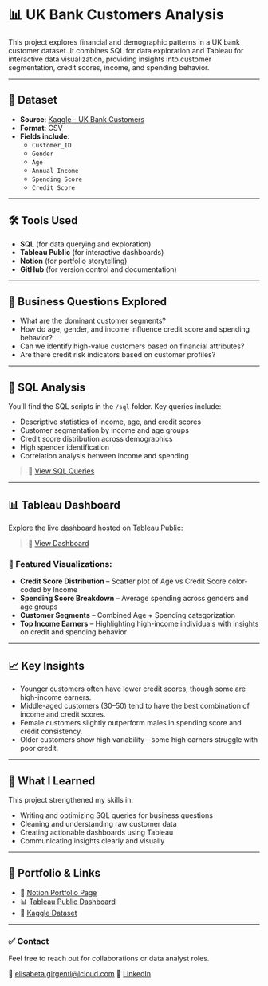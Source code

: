 # 📊 UK Bank Customers Analysis

This project explores financial and demographic patterns in a UK bank customer dataset. It combines SQL for data exploration and Tableau for interactive data visualization, providing insights into customer segmentation, credit scores, income, and spending behavior.

---

## 📁 Dataset

- **Source**: [Kaggle - UK Bank Customers](https://www.kaggle.com/datasets/ukveteran/uk-bank-customers)
- **Format**: CSV
- **Fields include**:
  - `Customer_ID`
  - `Gender`
  - `Age`
  - `Annual Income`
  - `Spending Score`
  - `Credit Score`

---

## 🛠️ Tools Used

- **SQL** (for data querying and exploration)
- **Tableau Public** (for interactive dashboards)
- **Notion** (for portfolio storytelling)
- **GitHub** (for version control and documentation)

---

## 🔎 Business Questions Explored

- What are the dominant customer segments?
- How do age, gender, and income influence credit score and spending behavior?
- Can we identify high-value customers based on financial attributes?
- Are there credit risk indicators based on customer profiles?

---

## 📜 SQL Analysis

You’ll find the SQL scripts in the `/sql` folder. Key queries include:

- Descriptive statistics of income, age, and credit scores
- Customer segmentation by income and age groups
- Credit score distribution across demographics
- High spender identification
- Correlation analysis between income and spending

> 🔗 [View SQL Queries](https://github.com/ElisaBeta-Girgenti/uk-bank-customers-sql/blob/main/01_overview.sql)

---

## 📊 Tableau Dashboard

Explore the live dashboard hosted on Tableau Public:
> 🔗 [View Dashboard](https://public.tableau.com/app/profile/elisabeta.girgenti/viz/Bank-UKConsumers/Dashboard1)

### 🔹 Featured Visualizations:
- **Credit Score Distribution** – Scatter plot of Age vs Credit Score color-coded by Income  
- **Spending Score Breakdown** – Average spending across genders and age groups  
- **Customer Segments** – Combined Age + Spending categorization  
- **Top Income Earners** – Highlighting high-income individuals with insights on credit and spending behavior

---

## 📈 Key Insights

- Younger customers often have lower credit scores, though some are high-income earners.
- Middle-aged customers (30–50) tend to have the best combination of income and credit scores.
- Female customers slightly outperform males in spending score and credit consistency.
- Older customers show high variability—some high earners struggle with poor credit.

---

## 🧠 What I Learned

This project strengthened my skills in:

- Writing and optimizing SQL queries for business questions
- Cleaning and understanding raw customer data
- Creating actionable dashboards using Tableau
- Communicating insights clearly and visually

---

## 📎 Portfolio & Links

- 💼 [Notion Portfolio Page](https://www.notion.so/Bank-UK-Consumers-1b1627608ac1811fa7f9e8f26e6efda3)  
- 📊 [Tableau Public Dashboard](https://public.tableau.com/app/profile/elisabeta.girgenti/viz/Bank-UKConsumers/Dashboard1)  
- 🧾 [Kaggle Dataset](https://www.kaggle.com/datasets/ukveteran/uk-bank-customers)

---

### ✅ Contact

Feel free to reach out for collaborations or data analyst roles.

📧 elisabeta.girgenti@icloud.com
🔗 [LinkedIn](www.linkedin.com/in/elisabeta-girgenti/)
